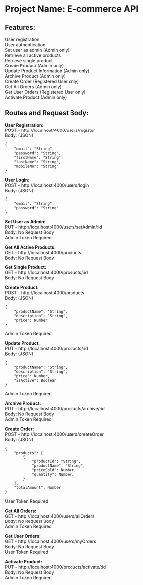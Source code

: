 # Project Name: E-commerce API

## Features:

User registration\
User authentication\
Set user as admin (Admin only)\
Retrieve all active products\
Retrieve single product\
Create Product (Admin only)\
Update Product Information (Admin only)\
Archive Product (Admin only)\
Create Order (Registered User only)\
Get All Orders (Admin only)\
Get User Orders (Registered User only)\
Activate Product (Admin only)

## Routes and Request Body:

**User Registration:** \
POST - http://localhost/4000/users/register \
Body: (JSON)
```console
{
	"email": "String",
	"password": "String",
	"firstName": "String",
	"lastName": "String",
	"mobileNo": "String"
}
```

**User Login:** \
POST - http://localhost:4000/users/login \
Body: (JSON)
```console
{
    "email": "String",
    "password": "String"
}
```

**Set User as Admin:** \
PUT - http://localhost:4000/users/setAdmin/:id \
Body: No Request Body \
Admin Token Required

**Get All Active Products:** \
GET - http://localhost:4000/products \
Body: No Request Body

**Get Single Product:** \
GET - http://localhost:4000/products/:id \
Body: No Request Body

**Create Product:** \
POST - http://localhost:4000/products \
Body: (JSON)
```console
{
    "productName": "String",
    "description": "String",
    "price": Number
}
```
Admin Token Required

**Update Product:** \
PUT - http://localhost:4000/products/:id  \
Body: (JSON)
```console
{
    "productName": "String",
    "description": "String",
    "price": Number,
    "isActive": Boolean
}
```
Admin Token Required

**Archive Product:** \
PUT - http://localhost:4000/products/archive/:id  \
Body: No Request Body \
Admin Token Required

**Create Order:** \
POST - http://localhost:4000/users/createOrder  \
Body: (JSON)
```console
{
	"products": [
		{
			"productId": "String",
	        "productName": "String",
	        "priceSold": Number,
	        "quantity": Number,
		}
	],
	"totalAmount": Number
}
```
User Token Required

**Get All Orders:** \
GET - http://localhost:4000/users/allOrders \
Body: No Request Body \
Admin Token Required

**Get User Orders:** \
GET - http://localhost:4000/users/myOrders \
Body: No Request Body \
User Token Required

**Activate Product:** \
PUT - http://localhost:4000/products/activate/:id \
Body: No Request Body \
Admin Token Required


